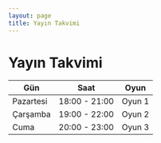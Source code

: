 ```yaml
---
layout: page
title: Yayın Takvimi
---
```


# Yayın Takvimi

| Gün       | Saat        | Oyun       |
|-----------|-------------|------------|
| Pazartesi | 18:00 - 21:00 | Oyun 1    |
| Çarşamba  | 19:00 - 22:00 | Oyun 2    |
| Cuma      | 20:00 - 23:00 | Oyun 3    |
